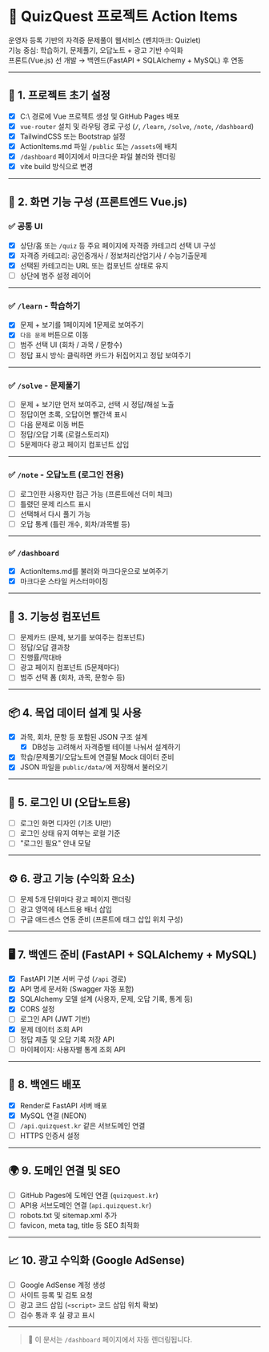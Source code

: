 # 🚀 QuizQuest 프로젝트 Action Items

운영자 등록 기반의 자격증 문제풀이 웹서비스 (벤치마크: Quizlet)  
기능 중심: 학습하기, 문제풀기, 오답노트 + 광고 기반 수익화  
프론트(Vue.js) 선 개발 → 백엔드(FastAPI + SQLAlchemy + MySQL) 후 연동  

---

## 📁 1. 프로젝트 초기 설정

- [x] C:\ 경로에 Vue 프로젝트 생성 및 GitHub Pages 배포  
- [x] `vue-router` 설치 및 라우팅 경로 구성 (`/`, `/learn`, `/solve`, `/note`, `/dashboard`)  
- [x] TailwindCSS 또는 Bootstrap 설정  
- [x] ActionItems.md 파일 `/public` 또는 `/assets`에 배치  
- [x] `/dashboard` 페이지에서 마크다운 파일 불러와 렌더링  
- [x] vite build 방식으로 변경

---

## 🧩 2. 화면 기능 구성 (프론트엔드 Vue.js)

### ✅ 공통 UI

- [x] 상단/홈 또는 `/quiz` 등 주요 페이지에 자격증 카테고리 선택 UI 구성  
- [x] 자격증 카테고리: 공인중개사 / 정보처리산업기사 / 수능기출문제
- [x] 선택된 카테고리는 URL 또는 컴포넌트 상태로 유지
- [ ] 상단에 범주 설정 레이어
---

### ✅ `/learn` - 학습하기

- [x] 문제 + 보기를 1페이지에 1문제로 보여주기  
- [x] `다음 문제` 버튼으로 이동  
- [ ] 범주 선택 UI (회차 / 과목 / 문항수)
- [ ] 정답 표시 방식: 클릭하면 카드가 뒤집어지고 정답 보여주기

---

### ✅ `/solve` - 문제풀기

- [ ] 문제 + 보기만 먼저 보여주고, 선택 시 정답/해설 노출  
- [ ] 정답이면 초록, 오답이면 빨간색 표시  
- [ ] 다음 문제로 이동 버튼  
- [ ] 정답/오답 기록 (로컬스토리지)  
- [ ] 5문제마다 광고 페이지 컴포넌트 삽입  

---

### ✅ `/note` - 오답노트 (로그인 전용)

- [ ] 로그인한 사용자만 접근 가능 (프론트에선 더미 체크)  
- [ ] 틀렸던 문제 리스트 표시  
- [ ] 선택해서 다시 풀기 가능  
- [ ] 오답 통계 (틀린 개수, 회차/과목별 등)  

---

### ✅ `/dashboard`

- [x] ActionItems.md를 불러와 마크다운으로 보여주기  
- [x] 마크다운 스타일 커스터마이징  

---

## 🔧 3. 기능성 컴포넌트

- [ ] 문제카드 (문제, 보기를 보여주는 컴포넌트)  
- [ ] 정답/오답 결과창  
- [ ] 진행률/막대바  
- [ ] 광고 페이지 컴포넌트 (5문제마다)  
- [ ] 범주 선택 폼 (회차, 과목, 문항수 등)  

---

## 📦 4. 목업 데이터 설계 및 사용

- [x] 과목, 회차, 문항 등 포함된 JSON 구조 설계  
  - [x] DB성능 고려해서 자격증별 테이블 나눠서 설계하기
- [x] 학습/문제풀기/오답노트에 연결될 Mock 데이터 준비  
- [x] JSON 파일을 `public/data/`에 저장해서 불러오기  

---

## 🔐 5. 로그인 UI (오답노트용)

- [ ] 로그인 화면 디자인 (기초 UI만)  
- [ ] 로그인 상태 유지 여부는 로컬 기준  
- [ ] "로그인 필요" 안내 모달  

---

## ⚙️ 6. 광고 기능 (수익화 요소)

- [ ] 문제 5개 단위마다 광고 페이지 랜더링  
- [ ] 광고 영역에 테스트용 배너 삽입  
- [ ] 구글 애드센스 연동 준비 (프론트에 태그 삽입 위치 구성)  

---

## 🖥️ 7. 백엔드 준비 (FastAPI + SQLAlchemy + MySQL)

- [x] FastAPI 기본 서버 구성 (`/api` 경로)  
- [x] API 명세 문서화 (Swagger 자동 포함)  
- [x] SQLAlchemy 모델 설계 (사용자, 문제, 오답 기록, 통계 등)  
- [x] CORS 설정  
- [ ] 로그인 API (JWT 기반)  
- [x] 문제 데이터 조회 API  
- [ ] 정답 제출 및 오답 기록 저장 API  
- [ ] 마이페이지: 사용자별 통계 조회 API  

---

## 🚀 8. 백엔드 배포

- [x] Render로 FastAPI 서버 배포  
- [x] MySQL 연결 (NEON)  
- [ ] `/api.quizquest.kr` 같은 서브도메인 연결  
- [ ] HTTPS 인증서 설정  

---

## 🌍 9. 도메인 연결 및 SEO

- [ ] GitHub Pages에 도메인 연결 (`quizquest.kr`)  
- [ ] API용 서브도메인 연결 (`api.quizquest.kr`)  
- [ ] robots.txt 및 sitemap.xml 추가  
- [ ] favicon, meta tag, title 등 SEO 최적화  

---

## 📈 10. 광고 수익화 (Google AdSense)

- [ ] Google AdSense 계정 생성  
- [ ] 사이트 등록 및 검토 요청  
- [ ] 광고 코드 삽입 (`<script>` 코드 삽입 위치 확보)  
- [ ] 검수 통과 후 실 광고 표시  

---

> 📌 이 문서는 `/dashboard` 페이지에서 자동 렌더링됩니다.  
